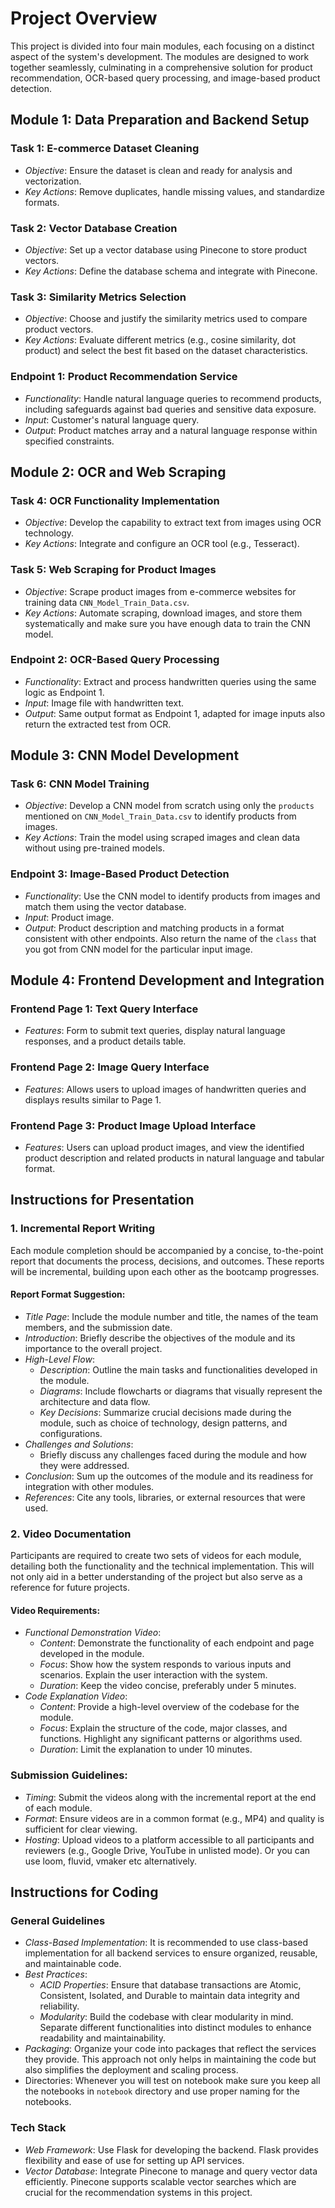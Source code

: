 # Project Overview

This project is divided into four main modules, each focusing on a distinct aspect of the system's development. The modules are designed to work together seamlessly, culminating in a comprehensive solution for product recommendation, OCR-based query processing, and image-based product detection.

## Module 1: Data Preparation and Backend Setup

### Task 1: E-commerce Dataset Cleaning

- *Objective*: Ensure the dataset is clean and ready for analysis and vectorization.
- *Key Actions*: Remove duplicates, handle missing values, and standardize formats.

### Task 2: Vector Database Creation

- *Objective*: Set up a vector database using Pinecone to store product vectors.
- *Key Actions*: Define the database schema and integrate with Pinecone.

### Task 3: Similarity Metrics Selection

- *Objective*: Choose and justify the similarity metrics used to compare product vectors.
- *Key Actions*: Evaluate different metrics (e.g., cosine similarity, dot product) and select the best fit based on the dataset characteristics.

### Endpoint 1: Product Recommendation Service

- *Functionality*: Handle natural language queries to recommend products, including safeguards against bad queries and sensitive data exposure.
- *Input*: Customer's natural language query.
- *Output*: Product matches array and a natural language response within specified constraints.

## Module 2: OCR and Web Scraping

### Task 4: OCR Functionality Implementation

- *Objective*: Develop the capability to extract text from images using OCR technology.
- *Key Actions*: Integrate and configure an OCR tool (e.g., Tesseract).

### Task 5: Web Scraping for Product Images

- *Objective*: Scrape product images from e-commerce websites for training data ``CNN_Model_Train_Data.csv``.
- *Key Actions*: Automate scraping, download images, and store them systematically and make sure you have enough data to train the CNN model.

### Endpoint 2: OCR-Based Query Processing

- *Functionality*: Extract and process handwritten queries using the same logic as Endpoint 1.
- *Input*: Image file with handwritten text.
- *Output*: Same output format as Endpoint 1, adapted for image inputs also return the extracted test from OCR.

## Module 3: CNN Model Development

### Task 6: CNN Model Training

- *Objective*: Develop a CNN model from scratch using only the ``products`` mentioned on ``CNN_Model_Train_Data.csv`` to identify products from images.
- *Key Actions*: Train the model using scraped images and clean data without using pre-trained models.

### Endpoint 3: Image-Based Product Detection

- *Functionality*: Use the CNN model to identify products from images and match them using the vector database.
- *Input*: Product image.
- *Output*: Product description and matching products in a format consistent with other endpoints. Also return the name of the `class` that you got from CNN model for the particular input image.

## Module 4: Frontend Development and Integration

### Frontend Page 1: Text Query Interface

- *Features*: Form to submit text queries, display natural language responses, and a product details table.

### Frontend Page 2: Image Query Interface

- *Features*: Allows users to upload images of handwritten queries and displays results similar to Page 1.

### Frontend Page 3: Product Image Upload Interface

- *Features*: Users can upload product images, and view the identified product description and related products in natural language and tabular format.

## Instructions for Presentation

### 1. Incremental Report Writing

Each module completion should be accompanied by a concise, to-the-point report that documents the process, decisions, and outcomes. These reports will be incremental, building upon each other as the bootcamp progresses.

#### Report Format Suggestion:

- *Title Page*: Include the module number and title, the names of the team members, and the submission date.
- *Introduction*: Briefly describe the objectives of the module and its importance to the overall project.
- *High-Level Flow*:
  - *Description*: Outline the main tasks and functionalities developed in the module.
  - *Diagrams*: Include flowcharts or diagrams that visually represent the architecture and data flow.
  - *Key Decisions*: Summarize crucial decisions made during the module, such as choice of technology, design patterns, and configurations.
- *Challenges and Solutions*:
  - Briefly discuss any challenges faced during the module and how they were addressed.
- *Conclusion*: Sum up the outcomes of the module and its readiness for integration with other modules.
- *References*: Cite any tools, libraries, or external resources that were used.

### 2. Video Documentation

Participants are required to create two sets of videos for each module, detailing both the functionality and the technical implementation. This will not only aid in a better understanding of the project but also serve as a reference for future projects.

#### Video Requirements:

- *Functional Demonstration Video*:
  - *Content*: Demonstrate the functionality of each endpoint and page developed in the module.
  - *Focus*: Show how the system responds to various inputs and scenarios. Explain the user interaction with the system.
  - *Duration*: Keep the video concise, preferably under 5 minutes.
- *Code Explanation Video*:
  - *Content*: Provide a high-level overview of the codebase for the module.
  - *Focus*: Explain the structure of the code, major classes, and functions. Highlight any significant patterns or algorithms used.
  - *Duration*: Limit the explanation to under 10 minutes.

### Submission Guidelines:

- *Timing*: Submit the videos along with the incremental report at the end of each module.
- *Format*: Ensure videos are in a common format (e.g., MP4) and quality is sufficient for clear viewing.
- *Hosting*: Upload videos to a platform accessible to all participants and reviewers (e.g., Google Drive, YouTube in unlisted mode). Or you can use loom, fluvid, vmaker etc alternatively.

## Instructions for Coding

### General Guidelines

- *Class-Based Implementation*: It is recommended to use class-based implementation for all backend services to ensure organized, reusable, and maintainable code.
- *Best Practices*:
  - *ACID Properties*: Ensure that database transactions are Atomic, Consistent, Isolated, and Durable to maintain data integrity and reliability.
  - *Modularity*: Build the codebase with clear modularity in mind. Separate different functionalities into distinct modules to enhance readability and maintainability.
- *Packaging*: Organize your code into packages that reflect the services they provide. This approach not only helps in maintaining the code but also simplifies the deployment and scaling process.
- Directories: Whenever you will test on notebook make sure you keep all the notebooks in ``notebook`` directory and use proper naming for the notebooks.

### Tech Stack

- *Web Framework*: Use Flask for developing the backend. Flask provides flexibility and ease of use for setting up API services.
- *Vector Database*: Integrate Pinecone to manage and query vector data efficiently. Pinecone supports scalable vector searches which are crucial for the recommendation systems in this project.
